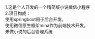 1.这是个人开发的一个精简版小说微信小程序<br/>
2.项目构成：<br/>
	使用springboot用于后台开发。<br/>
	使用微信原生框架mina作为前端技术开发。<br/>
	未做小说的后台管理系统<br/>
